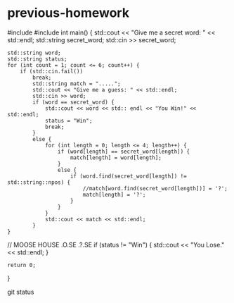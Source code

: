 # previous-homework

#include <iostream>
#include <string>
int main() 
{
    std::cout << "Give me a secret word: " << std::endl;
    std::string secret_word;
    std::cin >> secret_word;

    std::string word;
    std::string status;
    for (int count = 1; count <= 6; count++) {
        if (std::cin.fail())
            break;
            std::string match = ".....";
            std::cout << "Give me a guess: " << std::endl;
            std::cin >> word;
            if (word == secret_word) {
                std::cout << word << std:: endl << "You Win!" << std::endl;
                status = "Win";
                break;
            }
            else {
                for (int length = 0; length <= 4; length++) {
                    if (word[length] == secret_word[length]) {
                        match[length] = word[length];
                    }
                    else {
                        if (word.find(secret_word[length]) != std::string::npos) {
                            //match[word.find(secret_word[length])] = '?';
                            match[length] = '?';
                        }
                    }
                } 
                std::cout << match << std::endl;
            }
    }
// MOOSE HOUSE .O.SE .?.SE
    if (status != "Win") {
        std::cout << "You Lose." << std::endl;
    }

    return 0;
}

git status
